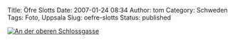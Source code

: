 Title: Öfre Slotts
Date: 2007-01-24 08:34
Author: tom
Category: Schweden
Tags: Foto, Uppsala
Slug: oefre-slotts
Status: published

[![An der oberen
Schlossgasse](/pic/ofreslotts_s.jpg "An der oberen Schlossgasse")](/pic/ofreslotts_l.jpg)

